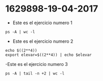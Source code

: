 # 1629898-19-04-2017

- Este es el ejercicio numero 1
```
ps -A | wc -l
```

- Este es el ejercicio numero 2
```
echo $((2**4))
export elevar=$((2**4)) | echo $elevar
```

-Este es el ejercicio numero 3
```
ps -A | tail -n +2 | wc -l
```
